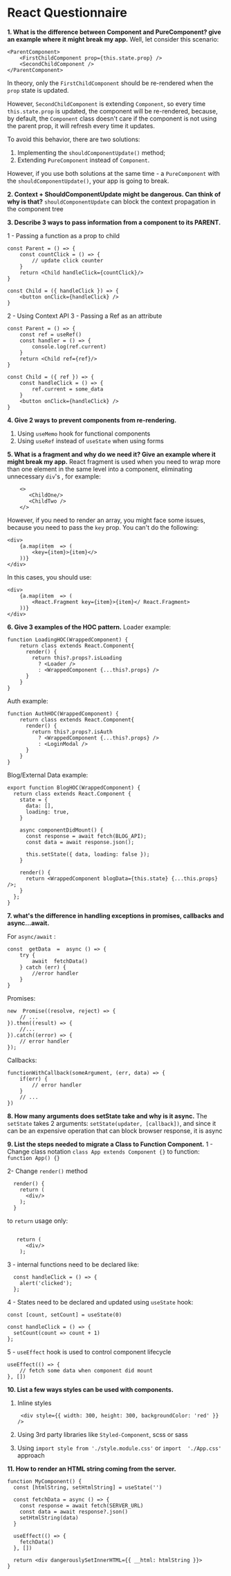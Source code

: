 # React Questionnaire

**1. What is the difference between Component and PureComponent? give an
example where it might break my app.**
Well, let consider this scenario:

    <ParentComponent>
	    <FirstChildComponent prop={this.state.prop} />
	    <SecondChildComponent />
    </ParentComponent>

In theory, only the `FirstChildComponent` should be re-rendered when the `prop` state is updated.

However,  `SecondChildComponent` is extending `Component`, so every time `this.state.prop` is updated, the component will be re-rendered, because, by default, the `Component` class doesn't care if the component is not using the parent prop, it will refresh every time it updates. 

To avoid this behavior, there are two solutions: 

 1. Implementing the `shouldComponentUpdate()` method;
 2. Extending `PureComponent` instead of `Component`.

However, if you use both solutions at the same time - a `PureComponent` with the 
`shouldComponentUpdate()`, your app is going to break.

**2. Context + ShouldComponentUpdate might be dangerous. Can think of why is
that?**
`shouldComponentUpdate`  can block the context propagation in the component tree 

**3. Describe 3 ways to pass information from a component to its PARENT.**

 1 -  Passing a function as a prop to child
	
	const Parent = () => {
		const countClick = () => {
			// update click counter
		}
		return <Child handleClick={countClick}/>
	}

    const Child = ({ handleClick }) => {
	    <button onClick={handleClick} />
	}
    

2 - Using Context API
3 - Passing a Ref as an attribute

    const Parent = () => {
	    const ref = useRef()
		const handler = () => {
			console.log(ref.current)
		}
		return <Child ref={ref}/>
	}

    const Child = ({ ref }) => {
	    const handleClick = () => {
		    ref.current = some_data
	    }
	    <button onClick={handleClick} />
	}

**4. Give 2 ways to prevent components from re-rendering.**
1. Using `useMemo` hook for functional components
2. Using `useRef` instead of `useState` when using forms

**5. What is a fragment and why do we need it? Give an example where it might
break my app.**
React fragment is used when you need to wrap more than one element in the same level into a component, eliminating unnecessary `div`'s , for example: 

	    <>
		   <ChildOne/>
		   <ChildTwo />
	    </>

However, if you need to render an array, you might face some issues, because you need to pass the `key` prop. You can't do the following:
		
	<div>
		{a.map(item  => (
			<key={item}>{item}</>
		))}
	</div>

In this cases, you should use:
	
	<div>
		{a.map(item  => (
			<React.Fragment key={item}>{item}</ React.Fragment>
		))}
	</div>

**6. Give 3 examples of the HOC pattern.**
Loader example:

    function LoadingHOC(WrappedComponent) {
        return class extends React.Component{
          render() {
            return this?.props?.isLoading
              ? <Loader />
              : <WrappedComponent {...this?.props} />
          }
        }
    }

Auth example:

    function AuthHOC(WrappedComponent) {
        return class extends React.Component{
          render() {
            return this?.props?.isAuth
              ? <WrappedComponent {...this?.props} />
              : <LoginModal />
          }
        }
    }

Blog/External Data example:

    export function BlogHOC(WrappedComponent) {
      return class extends React.Component {
        state = {
          data: [],
          loading: true,
        }
    
        async componentDidMount() {
          const response = await fetch(BLOG_API);
          const data = await response.json();
    
          this.setState({ data, loading: false });
        }
    
        render() {
          return <WrappedComponent blogData={this.state} {...this.props} />;
        }
      };
    }

**7. what's the difference in handling exceptions in promises, callbacks and
async...await.**

For `async/await` :

    const  getData  =  async () => {
	    try {
		    await  fetchData()
	    } catch (err) {
		    //error handler
	    }
    }

Promises:

    new  Promise((resolve, reject) => {
		// ...
	}).then((result) => {
		//...
	}).catch((error) => {
		// error handler
	});

Callbacks: 

    functionWithCallback(someArgument, (err, data) => {
	    if(err) {
		    // error handler
	    }
	    // ...
    })

**8. How many arguments does setState take and why is it async.**
The `setState` takes 2 arguments: `setState(updater, [callback])`, and since it can be an expensive operation that can block browser response, it is async

**9. List the steps needed to migrate a Class to Function Component.**
1 - Change class notation `class App extends Component {}` to function: `function App() {}`

2- Change `render()` method 
```
  render() {
    return (
      <div/>
    );
  }
```
to `return` usage only:
```
  
   return (
      <div/>
    );
```

3 - internal functions need to be declared like:

```
  const handleClick = () => {
    alert('clicked');
  };
```

4 - States need to be declared and updated using `useState` hook:

    const [count, setCount] = useState(0)
    
    const handleClick = () => {
      setCount(count => count + 1)
    };

5 - `useEffect` hook is used to control component lifecycle

	useEffect(() => {
		// fetch some data when component did mount
	}, [])


**10. List a few ways styles can be used with components.**

1. Inline styles

		<div style={{ width: 300, height: 300, backgroundColor: 'red' }} />

2. Using 3rd party libraries like `Styled-Component`, scss or sass

3. Using `import style from './style.module.css'`  or `import  './App.css'` approach


**11. How to render an HTML string coming from the server.**

    function MyComponent() {
      const [htmlString, setHtmlString] = useState('')
    
      const fetchData = async () => {
        const response = await fetch(SERVER_URL)
        const data = await response?.json()
        setHtmlString(data)
      }
    
      useEffect(() => {
        fetchData()
      }, [])
    
      return <div dangerouslySetInnerHTML={{ __html: htmlString }}>
    }
